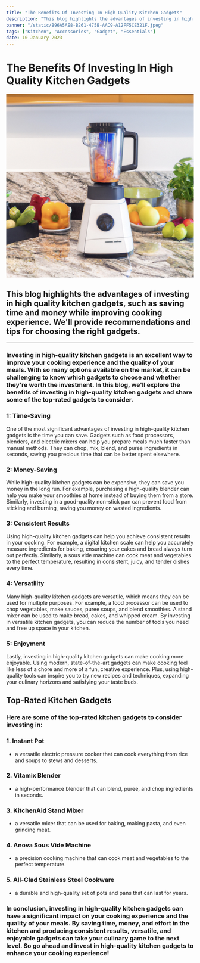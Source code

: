 ```yaml
---
title: "The Benefits Of Investing In High Quality Kitchen Gadgets"
description: "This blog highlights the advantages of investing in high quality kitchen gadgets, such as saving time and money while improving cooking experience. We'll provide recommendations and tips for choosing the right gadgets."
banner: "/static/B96A5AE8-B261-475B-AAC9-A12FF5CE321F.jpeg"
tags: ["Kitchen", "Accessories", "Gadget", "Essentials"]
date: 10 January 2023
---
```


# The Benefits Of Investing In High Quality Kitchen Gadgets

![high quality blender](https://github.com/joeynweke/myblog/blob/master/public/static/B96A5AE8-B261-475B-AAC9-A12FF5CE321F.jpeg?raw=true)

## This blog highlights the advantages of investing in high quality kitchen gadgets, such as saving time and money while improving cooking experience. We'll provide recommendations and tips for choosing the right gadgets.

---

### Investing in high-quality kitchen gadgets is an excellent way to improve your cooking experience and the quality of your meals. With so many options available on the market, it can be challenging to know which gadgets to choose and whether they're worth the investment. In this blog, we'll explore the benefits of investing in high-quality kitchen gadgets and share some of the top-rated gadgets to consider.

### 1: Time-Saving
One of the most significant advantages of investing in high-quality kitchen gadgets is the time you can save. Gadgets such as food processors, blenders, and electric mixers can help you prepare meals much faster than manual methods. They can chop, mix, blend, and puree ingredients in seconds, saving you precious time that can be better spent elsewhere.

### 2: Money-Saving
While high-quality kitchen gadgets can be expensive, they can save you money in the long run. For example, purchasing a high-quality blender can help you make your smoothies at home instead of buying them from a store. Similarly, investing in a good-quality non-stick pan can prevent food from sticking and burning, saving you money on wasted ingredients.

### 3: Consistent Results
Using high-quality kitchen gadgets can help you achieve consistent results in your cooking. For example, a digital kitchen scale can help you accurately measure ingredients for baking, ensuring your cakes and bread always turn out perfectly. Similarly, a sous vide machine can cook meat and vegetables to the perfect temperature, resulting in consistent, juicy, and tender dishes every time.

### 4: Versatility
Many high-quality kitchen gadgets are versatile, which means they can be used for multiple purposes. For example, a food processor can be used to chop vegetables, make sauces, puree soups, and blend smoothies. A stand mixer can be used to make bread, cakes, and whipped cream. By investing in versatile kitchen gadgets, you can reduce the number of tools you need and free up space in your kitchen.

### 5: Enjoyment
Lastly, investing in high-quality kitchen gadgets can make cooking more enjoyable. Using modern, state-of-the-art gadgets can make cooking feel like less of a chore and more of a fun, creative experience. Plus, using high-quality tools can inspire you to try new recipes and techniques, expanding your culinary horizons and satisfying your taste buds.

## Top-Rated Kitchen Gadgets
### Here are some of the top-rated kitchen gadgets to consider investing in:

### 1. Instant Pot
 - a versatile electric pressure cooker that can cook everything from rice and soups to stews and desserts.

### 2. Vitamix Blender
 - a high-performance blender that can blend, puree, and chop ingredients in seconds.

### 3. KitchenAid Stand Mixer 
- a versatile mixer that can be used for baking, making pasta, and even grinding meat.

### 4. Anova Sous Vide Machine 
- a precision cooking machine that can cook meat and vegetables to the perfect temperature.

### 5. All-Clad Stainless Steel Cookware 
- a durable and high-quality set of pots and pans that can last for years.

### In conclusion, investing in high-quality kitchen gadgets can have a significant impact on your cooking experience and the quality of your meals. By saving time, money, and effort in the kitchen and producing consistent results, versatile, and enjoyable gadgets can take your culinary game to the next level. So go ahead and invest in high-quality kitchen gadgets to enhance your cooking experience!
